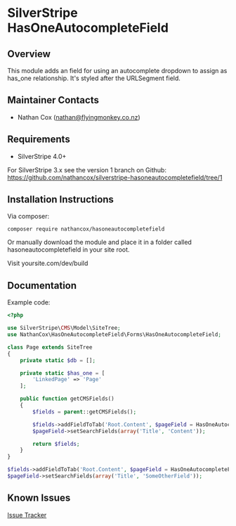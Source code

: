 SilverStripe HasOneAutocompleteField
===================================

Overview
--------------

This module adds an field for using an autocomplete dropdown to assign as has_one relationship.  It's styled after the URLSegment field.


Maintainer Contacts
-------------------
*  Nathan Cox (<nathan@flyingmonkey.co.nz>)


Requirements
------------
* SilverStripe 4.0+

For SilverStripe 3.x see the version 1 branch on Github: https://github.com/nathancox/silverstripe-hasoneautocompletefield/tree/1


Installation Instructions
-------------------------

Via composer:

```
composer require nathancox/hasoneautocompletefield
```

Or manually download the module and place it in a folder called hasoneautocompletefield in your site root.

Visit yoursite.com/dev/build

Documentation
-------------


Example code:

```php
<?php

use SilverStripe\CMS\Model\SiteTree;
use NathanCox\HasOneAutocompleteField\Forms\HasOneAutocompleteField;

class Page extends SiteTree
{
    private static $db = [];

    private static $has_one = [
        'LinkedPage' => 'Page'
    ];

    public function getCMSFields()
    {
        $fields = parent::getCMSFields();

        $fields->addFieldToTab('Root.Content', $pageField = HasOneAutocompleteField::create('LinkedPageID', 'Linked Page', 'Page', 'Title'));
        $pageField->setSearchFields(array('Title', 'Content'));

        return $fields;
    }
}

```

```php
$fields->addFieldToTab('Root.Content', $pageField = HasOneAutocompleteField::create('LinkedPageID', 'Linked Page', 'Page', 'Title'));
$pageField->setSearchFields(array('Title', 'SomeOtherField'));
```



Known Issues
------------
[Issue Tracker](https://github.com/nathancox/silverstripe-hasoneautocompletefield/issues)
